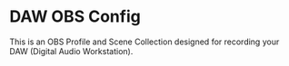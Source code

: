 # DAW OBS Config

This is an OBS Profile and Scene Collection designed for recording your DAW (Digital Audio Workstation).
